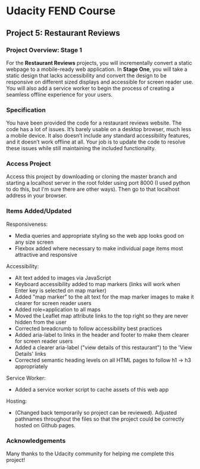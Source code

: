# Udacity FEND Course
## Project 5: Restaurant Reviews

<!-- [See it live here!](https://stevenremenapp.github.io/reviews/) -->

### Project Overview: Stage 1

For the **Restaurant Reviews** projects, you will incrementally convert a static webpage to a mobile-ready web application. In **Stage One**, you will take a static design that lacks accessibility and convert the design to be responsive on different sized displays and accessible for screen reader use. You will also add a service worker to begin the process of creating a seamless offline experience for your users.

### Specification

You have been provided the code for a restaurant reviews website. The code has a lot of issues. It’s barely usable on a desktop browser, much less a mobile device. It also doesn’t include any standard accessibility features, and it doesn’t work offline at all. Your job is to update the code to resolve these issues while still maintaining the included functionality.

### Access Project

Access this project by downloading or cloning the master branch and starting a localhost server in the root folder using port 8000 (I used python to do this, but I'm sure there are other ways). Then go to that localhost address in your browser.

### Items Added/Updated

Responsiveness:

-   Media queries and appropriate styling so the web app looks good on any size screen
-   Flexbox added where necessary to make individual page items most attractive and responsive

Accessibility:

-   Alt text added to images via JavaScript
-   Keyboard accessibility added to map markers (links will work when Enter key is selected on map marker)
-   Added "map marker" to the alt text for the map marker images to make it clearer for screen reader users
-   Added role=application to all maps
-   Moved the Leaflet map attribute links to the top right so they are never hidden from the user
-   Corrected breadcrumb to follow accessibility best practices
-   Added aria-label to links in the header and footer to make them clearer for screen reader users
-   Added a clearer aria-label ("view details of this restaurant") to the 'View Details' links
-   Corrected semantic heading levels on all HTML pages to follow h1 -> h3 appropriately

Service Worker:

-   Added a service worker script to cache assets of this web app

Hosting:

-   (Changed back temporarily so project can be reviewed). Adjusted pathnames throughout the files so that the project could be correctly hosted on Github pages.

### Acknowledgements

Many thanks to the Udacity community for helping me complete this project!